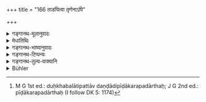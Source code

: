 +++
title = "166 ताडयित्वा तृणेनाऽपि"

+++

<details><summary>गङ्गानथ-मूलानुवादः</summary>

Having, in anger, struck him intentionally, even with a straw, he is born, during twenty-one births, in sinful wombs.—(166)
</details>

<details><summary>मेधातिथिः</summary>

**संरम्भः** क्रोधावेशः, न तु नर्मणा । बुद्धिपूर्वम् । **एकविंशतिम् आजातीः** । जातिर् जन्म । **आ**कारो ऽनर्थकः, प्रलम्बत इतिवत् । पापानां योनय इति तिर्यग्जन्तवो दुःखबहुलाः । तिष्ठतु तावद् दण्डादिः पीडाकरः पदार्थः[^२२८] । तृणेनापि ताडने दीर्घकालो नरकानुभवः ॥ ४.१६६ ॥


[^२२८]:
     M G 1st ed.: duḥkhabalātipattāv daṇḍādipīḍākarapadārthaḥ; J G 2nd ed.: pīḍākarapadārthaḥ (I follow DK 5: 1174)
</details>

<details><summary>गङ्गानथ-भाष्यानुवादः</summary>

‘*In anger*’—*i.e*., in a fit of wrath; not in joke; and ‘*intentionally*.’

‘*Ājāti*’ is *janma*, *birth*; the initial ‘*ā*’ being meaningless; just as in the term, ‘*pralambate*, the initial ‘*pra*’ is meaningless.

‘*Sinful wombs*’—the wombs of sinful beings, *i.e*., the lower animals, whose life is full of suffering.

To say nothing of more painful objects, by striking even by a straw, the man suffers the pangs of hell for a long time.—(166).
</details>

<details><summary>गङ्गानथ-टिप्पन्यः</summary>

*Cf*. 11. 206-207.

This verse is quoted in *Aparārka* (p. 223).
</details>

<details><summary>गङ्गानथ-तुल्य-वाक्यानि</summary>

*Gautama* (21.21).—‘By striking (the Brāhmaṇa, he becomes unfit for
heaven), for a thousand years.’
</details>

<details><summary>Bühler</summary>

166	Having intentionally struck him in anger, even with a blade of grass, he will be born during twenty-one existences in the wombs (of such beings where men are born in punishment of their) sins.
</details>
